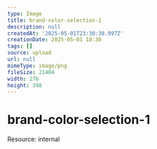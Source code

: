 ```yaml
---
type: Image
title: brand-color-selection-1
description: null
createdAt: '2025-05-01T23:30:38.997Z'
creationDate: 2025-05-01 18:30
tags: []
source: upload
url: null
mimeType: image/png
fileSize: 21404
width: 276
height: 398
---
```


# brand-color-selection-1


Resource: internal


